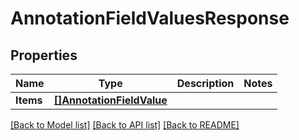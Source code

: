 # AnnotationFieldValuesResponse

## Properties

Name | Type | Description | Notes
------------ | ------------- | ------------- | -------------
**Items** | [**[]AnnotationFieldValue**](AnnotationFieldValue.md) |  | 

[[Back to Model list]](../README.md#documentation-for-models) [[Back to API list]](../README.md#documentation-for-api-endpoints) [[Back to README]](../README.md)


